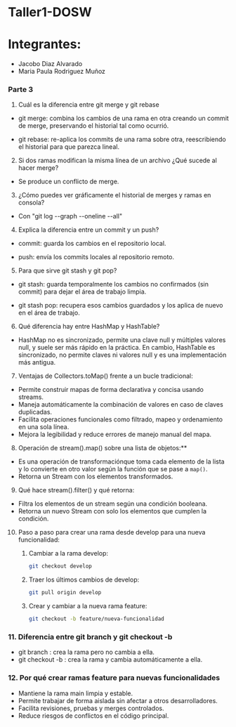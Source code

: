 # Taller1-DOSW
# Integrantes:
- Jacobo Diaz Alvarado
- Maria Paula Rodriguez Muñoz
### Parte 3
1.	Cuál es la diferencia entre git merge y git rebase
   
- git merge: combina los cambios de una rama en otra creando un commit de merge, preservando el historial tal como ocurrió.

- git rebase: re-aplica los commits de una rama sobre otra, reescribiendo el historial para que parezca lineal.
  
2.	Si dos ramas modifican la misma línea de un archivo ¿Qué sucede al hacer merge?
   
- Se produce un conflicto de merge.
  
3.	¿Cómo puedes ver gráficamente el historial de merges y ramas en consola?
   
- Con "git log --graph --oneline --all"
  
4.	Explica la diferencia entre un commit y un push?
   
- commit: guarda los cambios en el repositorio local.

- push: envía los commits locales al repositorio remoto.
  
5.	Para que sirve git stash y git pop?
   
- git stash: guarda temporalmente los cambios no confirmados (sin commit) para dejar el área de trabajo limpia.

- git stash pop: recupera esos cambios guardados y los aplica de nuevo en el área de trabajo.
  
6.	Qué diferencia hay entre HashMap y HashTable?
   
- HashMap no es sincronizado, permite una clave null y múltiples valores null, y suele ser más rápido en la práctica. En cambio, HashTable es sincronizado, no permite claves ni valores null y es una implementación más antigua.
  
7. Ventajas de Collectors.toMap() frente a un bucle tradicional:
- Permite construir mapas de forma declarativa y concisa usando streams.  
- Maneja automáticamente la combinación de valores en caso de claves duplicadas.  
- Facilita operaciones funcionales como filtrado, mapeo y ordenamiento en una sola línea.  
- Mejora la legibilidad y reduce errores de manejo manual del mapa.  

8. Operación de stream().map() sobre una lista de objetos:**  
- Es una operación de transformaciónque toma cada elemento de la lista y lo convierte en otro valor según la función que se pase a `map()`.  
- Retorna un Stream con los elementos transformados.  

9. Qué hace stream().filter() y qué retorna:
- Filtra los elementos de un stream según una condición booleana.  
- Retorna un nuevo Stream con solo los elementos que cumplen la condición.  

10. Paso a paso para crear una rama desde develop para una nueva funcionalidad:

    1. Cambiar a la rama develop:  
        ```bash
        git checkout develop

    2. Traer los últimos cambios de develop:
        ```bash
        git pull origin develop

    3. Crear y cambiar a la nueva rama feature:
        ```bash
        git checkout -b feature/nueva-funcionalidad
### 11. Diferencia entre git branch y git checkout -b
- git branch <nombre>: crea la rama pero no cambia a ella.  
- git checkout -b <nombre>: crea la rama y cambia automáticamente a ella.  

### 12. Por qué crear ramas feature para nuevas funcionalidades
- Mantiene la rama main limpia y estable.  
- Permite trabajar de forma aislada sin afectar a otros desarrolladores.  
- Facilita revisiones, pruebas y merges controlados.  
- Reduce riesgos de conflictos en el código principal.

